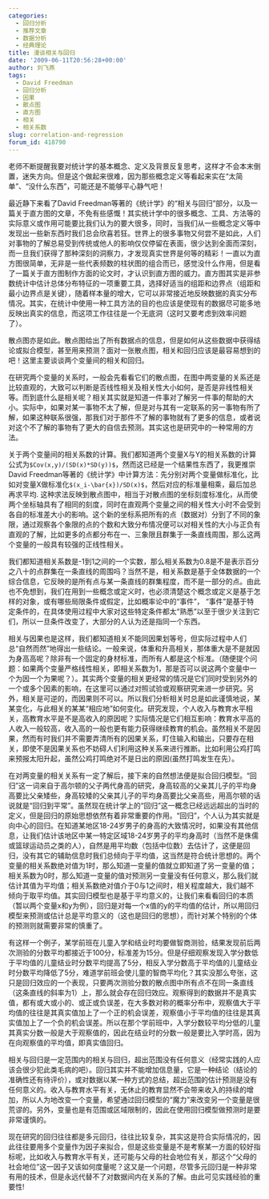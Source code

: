 ```yaml
---
categories:
  - 回归分析
  - 推荐文章
  - 数据分析
  - 经典理论
title: 漫谈相关与回归
date: '2009-06-11T20:56:28+00:00'
author: 刘飞燕
tags:
  - David Freedman
  - 回归分析
  - 因果
  - 散点图
  - 直方图
  - 相关
  - 相关系数
slug: correlation-and-regression
forum_id: 418790
---
```


老师不断提醒我要对统计学的基本概念、定义及背景反复思考，这样才不会本末倒置，迷失方向。但是这个做起来很难，因为那些概念定义等看起来实在“太简单”、“没什么东西”，可能还是不能够平心静气吧！

最近静下来看了David Freedman等著的《统计学》的“相关与回归”部分，以及一篇关于直方图的文章，不免有些感慨！其实统计学中的很多概念、工具、方法等的实际意义或作用可能要比我们认为的要大很多，同时，当我们从一些概念定义等中发现出一些新东西时我们总会欣喜若狂。世界上的很多事物又何尝不是如此，人们对事物的了解总易受到传统或他人的影响仅仅停留在表面，很少达到全面而深刻，而一旦我们获得了那种深刻的洞察力，才发现真实世界是何等的精彩！一直以为直方图很简单，无非是一些代表频数的柱状图的组合而已，感觉没什么作用，但是看了一篇关于直方图制作方面的论文时，才认识到直方图的威力。直方图其实是非参数统计中估计总体分布特征的一项重要工具，选择好适当的组距和边界点（组距和最小边界点是关键），随着样本量的增大，它可以非常接近地反映数据的真实分布情况。其实，在统计中使用一种工具方法的目的也应该是使现有的数据尽可能多地反映出真实的信息，而这项工作往往是一个无底洞（这时又要考虑到效率问题了）。
<!--more-->

散点图亦是如此。散点图给出了所有数据点的信息，但是如何从这些数据中获得结论或拟合模型，甚至用来预测？面对一张散点图，相关和回归应该是最容易想到的吧！这里主要谈谈两个变量间的相关和回归。

在研究两个变量的关系时，一般会先看看它们的散点图，在图中两变量的关系还是比较直观的，大致可以判断是否线性相关及相关性大小如何，是否是非线性相关等。而到底什么是相关呢？相关其实就是知道一件事对了解另一件事的帮助的大小。实际中，如果对某一事物不太了解，但是对与其有一定联系的另一事物有所了解，如果这种联系很强，那我们对于那件不了解的事物就有了更多的信息，或者说对这个不了解的事物有了更大的自信去预测。其实这也是研究中的一种常用的方法。

关于两个变量间的相关系数的计算。我们都知道两个变量X与Y的相关系数的计算公式为`$Cov(x,y)/(SD(x)*SD(y))$`，然而这已经是一个结果性东西了，我更推崇David Freedman等著的《统计学》中计算方法：先分别对两个变量做标准化，比如对变量X做标准化`$(x_i-\bar{x})/SD(x)$`，然后对应的标准量相乘，最后加总再求平均. 这种求法反映到散点图中，相当于对散点图的坐标刻度标准化，从而使两个坐标轴具有了相同的刻度，同时在直观两个变量之间的相关性大小时不会受到各自的标准差大小的影响。这个新的坐标系把所有的点（数据对）分到了不同的象限，通过观察各个象限的点的个数和大致分布情况便可以对相关性的大小与正负有直观的了解，比如更多的点都分布在一、三象限且群集于一条直线周围，那么这两个变量的一般具有较强的正线性相关。

我们都知道相关系数是-1到1之间的一个实数，那么相关系数为0.8是不是表示百分之八十的点群集在一条直线的周围吗？当然不是，相关系数是基于全体数据的一个综合信息，它反映的是所有点与某一条直线的群集程度，而不是一部分的点。由此也不免想到，我们在用到一些概念或定义时，也必须清楚这个概念或定义是基于怎样的对象，或有哪些局限条件或假定，比如概率论中的“事件”， “事件”是基于特定条件的，在具体使用过程中大家对这些特定条件都太“熟悉”以至于很少关注到它们，所以一旦条件改变了，大部分的人认为还是指同一个东西。

相关与因果也是这样，我们都知道相关不能同因果划等号，但实际过程中人们总“自然而然”地得出一些结论。一般来说，体重和升高相关，那体重大是不是就因为身高高呢？除非有一个固定的身材标准，而所有人都是这个标准。（随便提个问题：如果两个变量严格线性相关，即相关系数为1，那是否可以说这两个变量中一个为因一个为果呢？）。其实两个变量的相关更经常的情况是它们同时受到另外的一个或多个因素的影响，在这里可以通过对照试验或观察研究来进一步研究。另外，相关是可逆的，而因果则不可以。所以我们分析相关时总是如此谨慎地说，某某变化，与此相关的某某“相应地”如何变化。研究发现，个人收入与教育水平相关，高教育水平是不是高收入的原因呢？实际情况是它们相互影响：教育水平高的人收入一般较高，收入高的一般也更有能力获得继续教育的机会。虽然相关不是因果，然而有时我们并不需要弄清所有的因果关系，盯住输入和输出，只要存在相关，即使不是因果关系也不妨碍人们利用这种关系来进行推断。比如利用公鸡打鸣来预报太阳升起，虽然公鸡打鸣绝对不是日出的原因(虽然打鸣发生在先）。

在对两变量的相关关系有一定了解后，接下来的自然想法便是拟合回归模型。“回归”这一词来自于高尔顿的父子两代身高的研究，身高较高的父亲其儿子的平均身高要比父亲矮些，身高较矮的父亲其儿子的平均身高要比父亲高些，用高尔顿的话说就是“回归到平常”。虽然现在统计学上的“回归”这一概念已经远远超出的当时的定义，但是回归的原始思想依然有着非常重要的作用。“回归”，个人认为其实就是向中心的回归。在知道某地区18-24岁男子的身高的大致情况时，如果没有其他信息，让我们估计该地区中某一特定区域18-24岁男子的平均身高时（当然不是侏儒或篮球运动员之类的人），自然是用平均数（包括中位数）去估计了，这便是回归，没有其它的辅助信息时我们总倾向于平均值，这当然是符合统计思想的。两个变量的相关系数绝对值为1时，那么知道一变量的值就立即知道了另一变量的值；相关系数为0时，那么知道一变量的值对预测另一变量没有任何意义，那么我们就估计其值为平均值；相关系数绝对值介于0与1之间时，相关程度越大，我们越不倾向于取平均值。其实回归模型也是基于平均意义的，让我们来看看回归的本质（暂以两个变量x和y为例），回归是对每一个x值的y的平均值的估计，所以用回归模型来预测或估计总是平均意义的（这也是回归的思想），而针对某个特别的个体的预测则就需要非常的慎重了。

有这样一个例子，某学前班在儿童入学和结业时均要做智商测验，结果发现前后两次测验的分数平均都接近于100分，标准差为15分。但是仔细观察发现入学分数低于平均值的儿童结业时分数平均提高了5分，相反入学分数高于平均值的儿童结业时分数平均降低了5分，难道学前班会使儿童的智商平均化？其实没那么夸张，这只是回归效应的一个表现，只要两次测验分数的散点图中所有点不在同一条直线（这条直线的斜率为1）上，那么就会存在回归效应。观察得到的数据并不是真实值，都有或大或小的、或正或负误差，在大多数对称的概率分布中，观察值大于平均值的往往是其真实值加上了一个正的机会误差，观察值小于平均值的往往是其真实值加上了一个负的机会误差。所以在那个学前班中，入学分数较平均分低的儿童其真实分数一般是大于观察值的，因此在结业时的分数一般是要比入学时高，因为在向观察值的平均值，即真实值回归。

相关与回归是一定范围内的相关与回归，超出范围没有任何意义（经常实践的人应该会很少犯此类毛病的吧）。回归其实并不能增加信息量，它是一种结论（结论的准确性还有待评价），或对数据以某一种方式的总结，超出范围的估计预测是没有任何意义的。收入与教育水平有关，无休止的教育显然不会带来收入的持续的增加，所以人为地改变一个变量，希望通过回归模型的“魔力”来改变另一个变量是很荒谬的。另外，变量也是有范围或区域限制的，因此在使用回归模型做预测时是要非常谨慎的。

现在研究的回归往往都是多元回归，往往比较复杂，其实这是符合实际情况的，因此往往要用多个变量作为因子来拟合，但是这些变量是不是考察某一方面的较好指标呢，比如收入与教育水平有关，还可能与父母的社会地位有关，那这个“父母的社会地位”这一因子又该如何度量呢？这又是一个问题，尽管多元回归是一种非常有用的技术，但是永远代替不了对数据间内在关系的了解。由此可见实践经验的重要性!
